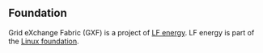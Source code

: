## Foundation

Grid eXchange Fabric (GXF) is a project of [LF energy](https://www.lfenergy.org/). LF energy is part of the [Linux foundation](https://www.linuxfoundation.org/).

